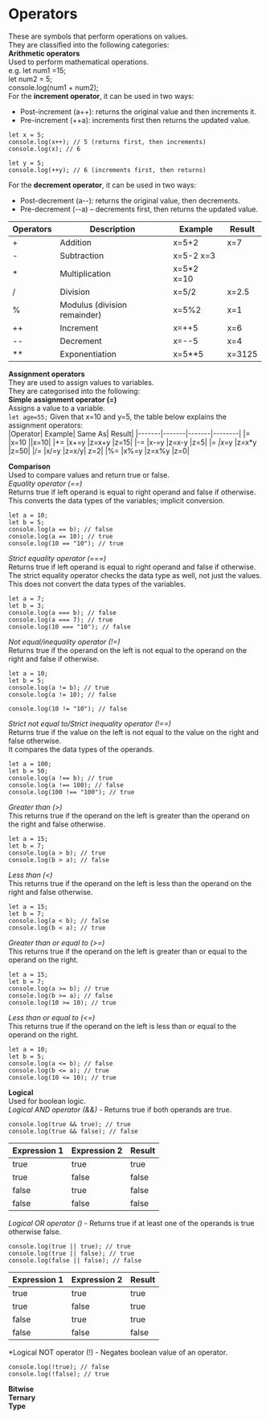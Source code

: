 # Operators  
These are symbols that perform operations on values.  
They are classified into the following categories:  
**Arithmetic operators**  
Used to perform mathematical operations.  
e.g.    let num1 =15;   
        let num2 = 5;  
        console.log(num1 + num2);  
For the **increment operator**, it can be used in two ways:  
- Post-increment (a++): returns the original value and then increments it.  
- Pre-increment (++a): increments first then returns the updated value.  
```
let x = 5;
console.log(x++); // 5 (returns first, then increments)
console.log(x); // 6

let y = 5;
console.log(++y); // 6 (increments first, then returns)
```
For the **decrement operator**, it can be used in two ways:  
- Post-decrement (a--): returns the original value, then decrements.  
- Pre-decrement (--a) – decrements first, then returns the updated value.  

|Operators|Description|Example|Result|
|-------|------|------|-------|
|+ |Addition| x=5+2| x=7|
|- |Subtraction| x=5-2 x=3|
|* |Multiplication| x=5*2 x=10|
|/ |Division |x=5/2 |x=2.5|
|% |Modulus (division remainder)| x=5%2 |x=1|
|++ |Increment |x=++5 |x=6|
|-- |Decrement |x=--5 |x=4|
|**|Exponentiation|x=5**5|x=3125|   


**Assignment operators**  
They are used to assign values to variables.  
They are categorised into the following:  
**Simple assignment operator (=)**  
Assigns a value to a variable.  
`let age=55;`
Given that x=10 and y=5, the table below explains the assignment operators:  
|Operator| Example| Same As| Result|
|-------|-------|-------|--------|
|= |x=10 ||x=10|
|+= |x+=y |z=x+y |z=15|
|-= |x-=y |z=x-y |z=5|
|*= |x*=y |z=x*y |z=50|
|/= |x/=y |z=x/y| z=2|
|%= |x%=y |z=x%y |z=0|
 
**Comparison**  
Used to compare values and return true or false.  
*Equality operator (==)*  
Returns true if left operand is equal to right operand and false if otherwise.  
This converts the data types of the variables; implicit conversion.  
```
let a = 10;
let b = 5;
console.log(a == b); // false
console.log(a == 10); // true
console.log(10 == "10"); // true
```
*Strict equality operator (===)*  
Returns true if left operand is equal to right operand and false if otherwise.  
The strict equality operator checks the data type as well, not just the values. This does not convert the data types of the variables.  
```
let a = 7;
let b = 3;
console.log(a === b); // false
console.log(a === 7); // true
console.log(10 === "10"); // false
```
*Not equal/inequality operator (!=)*  
Returns true if the operand on the left is not equal to the operand on the right and false if otherwise.  
```
let a = 10;
let b = 5;
console.log(a != b); // true
console.log(a != 10); // false

console.log(10 != "10"); // false
```
*Strict not equal to/Strict inequality operator (!==)*  
Returns true if the value on the left is not equal to the value on the right and false otherwise.  
It compares the data types of the operands.  
```
let a = 100;
let b = 50;
console.log(a !== b); // true
console.log(a !== 100); // false
console.log(100 !== "100"); // true
````
*Greater than (>)*  
This returns true if the operand on the left is greater than the operand on the right and false otherwise.  
```
let a = 15;
let b = 7;
console.log(a > b); // true
console.log(b > a); // false
```
*Less than (<)*  
This returns true if the operand on the left is less than the operand on the right and false otherwise.  
```
let a = 15;
let b = 7;
console.log(a < b); // false
console.log(b < a); // true
```  

*Greater than or equal to (>=)*  
This returns true if the operand on the left is greater than or equal to the operand on the right.  
```
let a = 15;
let b = 7;
console.log(a >= b); // true
console.log(b >= a); // false
console.log(10 >= 10); // true
```

*Less than or equal to (<=)*  
This returns true if the operand on the left is less than or equal to the operand on the right.  
```
let a = 10;
let b = 5;
console.log(a <= b); // false
console.log(b <= a); // true
console.log(10 <= 10); // true
```
**Logical**  
Used for boolean logic.   
*Logical AND operator (&&)* - Returns true if both operands are true.  
```
console.log(true && true); // true
console.log(true && false); // false
```
|Expression 1|Expression 2|Result|
|-------|-------|--------|
|true|true|true|
|true|false|false|
|false|true|false|
|false|false|false|

*Logical OR operator ()* - Returns true if at least one of the operands is true otherwise false.  
```
console.log(true || true); // true
console.log(true || false); // true
console.log(false || false); // false
```
|Expression 1|Expression 2|Result|
|--------|---------|------|
|true|true|true|
|true|false|true|
|false|true|true|
|false|false|false|

*Logical NOT operator (!) - Negates boolean value of an operator.  
```
console.log(!true); // false
console.log(!false); // true
```
 
**Bitwise**  
**Ternary**  
**Type**  

